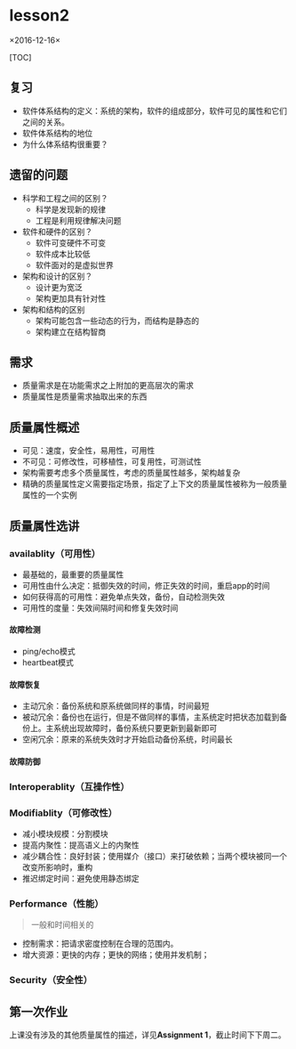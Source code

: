 # lesson2

×2016-12-16×

[TOC]

## 复习

- 软件体系结构的定义：系统的架构，软件的组成部分，软件可见的属性和它们之间的关系。
- 软件体系结构的地位
- 为什么体系结构很重要？

## 遗留的问题

- 科学和工程之间的区别？
  - 科学是发现新的规律
  - 工程是利用规律解决问题
- 软件和硬件的区别？
  - 软件可变硬件不可变
  - 软件成本比较低
  - 软件面对的是虚拟世界
- 架构和设计的区别？
  - 设计更为宽泛
  - 架构更加具有针对性
- 架构和结构的区别
  - 架构可能包含一些动态的行为，而结构是静态的
  - 架构建立在结构智商

## 需求

- 质量需求是在功能需求之上附加的更高层次的需求
- 质量属性是质量需求抽取出来的东西

## 质量属性概述

- 可见：速度，安全性，易用性，可用性
- 不可见：可修改性，可移植性，可复用性，可测试性
- 架构需要考虑多个质量属性，考虑的质量属性越多，架构越复杂
- 精确的质量属性定义需要指定场景，指定了上下文的质量属性被称为一般质量属性的一个实例

## 质量属性选讲

### availablity（可用性）

- 最基础的，最重要的质量属性
- 可用性由什么决定：抵御失效的时间，修正失效的时间，重启app的时间
- 如何获得高的可用性：避免单点失效，备份，自动检测失效
- 可用性的度量：失效间隔时间和修复失效时间

#### 故障检测

- ping/echo模式
- heartbeat模式

#### 故障恢复

- 主动冗余：备份系统和原系统做同样的事情，时间最短
- 被动冗余：备份也在运行，但是不做同样的事情，主系统定时把状态加载到备份上。主系统出现故障时，备份系统只要更新到最新即可
- 空闲冗余：原来的系统失效时才开始启动备份系统，时间最长

#### 故障防御

### Interoperablity（互操作性）

### Modifiablity（可修改性）

- 减小模块规模：分割模块
- 提高内聚性：提高语义上的内聚性
- 减少耦合性：良好封装；使用媒介（接口）来打破依赖；当两个模块被同一个改变所影响时，重构
- 推迟绑定时间：避免使用静态绑定

### Performance（性能）

> 一般和时间相关的

- 控制需求：把请求密度控制在合理的范围内。
- 增大资源：更快的内存；更快的网络；使用并发机制；

### Security（安全性）



## 第一次作业

上课没有涉及的其他质量属性的描述，详见**Assignment 1**，截止时间下下周二。